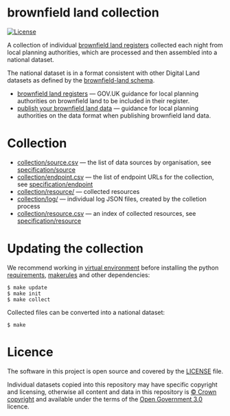 # brownfield land collection

[![License](https://img.shields.io/github/license/mashape/apistatus.svg)](https://github.com/digital-land/brownfield-land/blob/master/LICENSE)

A collection of individual [brownfield land registers](https://www.gov.uk/guidance/brownfield-land-registers) collected each night from local planning authorities, which are processed and then assembled into a national dataset.

The national dataset is in a format consistent with other Digital Land datasets as defined by the [brownfield-land schema](https://digital-land.github.io/specification/schema/brownfield-land/).

* [brownfield land registers](https://www.gov.uk/guidance/brownfield-land-registers) — GOV.UK guidance for local planning authorities on brownfield land to be included in their register.
* [publish your brownfield land data](https://www.gov.uk/government/publications/brownfield-land-registers-data-standard/publish-your-brownfield-land-data) — guidance for local planning authorities on the data format when publishing brownfield land data.

# Collection

* [collection/source.csv](collection/source.csv) — the list of data sources by organisation, see [specification/source](https://digital-land.github.io/specification/schema/source/)
* [collection/endpoint.csv](collection/endpoint.csv) — the list of endpoint URLs for the collection, see [specification/endpoint](https://digital-land.github.io/specification/schema/endpoint)
* [collection/resource/](collection/resource/) — collected resources
* [collection/log/](collection/log/) — individual log JSON files, created by the colletion process
* [collection/resource.csv](collection/resource.csv) — an index of collected resources, see [specification/resource](https://digital-land.github.io/specification/schema/resource)

# Updating the collection

We recommend working in [virtual environment](http://docs.python-guide.org/en/latest/dev/virtualenvs/) before installing the python [requirements](requirements.txt), [makerules](https://github.com/digital-land/makerules) and other dependencies:

    $ make update
    $ make init
    $ make collect

Collected files can be converted into a national dataset:

    $ make

# Licence

The software in this project is open source and covered by the [LICENSE](LICENSE) file.

Individual datasets copied into this repository may have specific copyright and licensing, otherwise all content and data in this repository is
[© Crown copyright](http://www.nationalarchives.gov.uk/information-management/re-using-public-sector-information/copyright-and-re-use/crown-copyright/)
and available under the terms of the [Open Government 3.0](https://www.nationalarchives.gov.uk/doc/open-government-licence/version/3/) licence.
